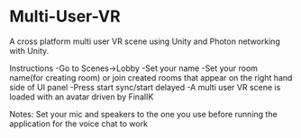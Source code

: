 # Multi-User-VR
A cross platform multi user VR scene using Unity and Photon networking with Unity.

Instructions
-Go to Scenes->Lobby
-Set your name
-Set your room name(for creating room) or join created rooms that appear on the right hand side of UI panel
-Press start sync/start delayed
-A multi user VR scene is loaded with an avatar driven by FinalIK

Notes:
Set your mic and speakers to the one you use before running the application for the voice chat to work
